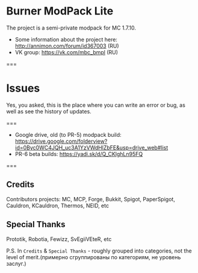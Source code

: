 # Burner ModPack Lite
The project is a semi-private modpack for MC 1.7.10.
* Some information about the project here:
http://annimon.com/forum/id367003 (RU)
* VK group: https://vk.com/mbc_bmpl (RU)

===
# Issues

Yes, you asked, this is the place where you can write an error or bug, as well as see the history of updates.

===
* Google drive, old (to PR-5) modpack build:
https://drive.google.com/folderview?id=0Byc0WC4JQH_uc3A1YzVWdHlZbFE&usp=drive_web#list
* PR-6 beta builds:
https://yadi.sk/d/Q_CKlghLn95FQ

===

## Credits
Contributors projects: MC, MCP, Forge, Bukkit, Spigot, PaperSpigot, Cauldron, KCauldron, Thermos, NEID, etc

## Special Thanks
Prototik, Robotia, Fewizz, SvEgiiVEteR, etc

P.S. In `Credits` & `Special Thanks` - roughly grouped into categories, not the level of merit.(примерно сгруппированы по категориям, не уровень заслуг.)